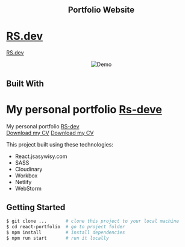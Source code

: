 <h2 align="center">
  Portfolio Website<br/>

  <a href="https://easywisy.com/" target="_blank">RS.dev</a>
=======
  <a href="easywisy.com" target="_blank">RS.dev</a>
</h2>

<div align="center">
<!--   <a href="https://app.fossa.com/projects/git%2Bgithub.com%2FVolodumurSN%2FReact-Portfolio?ref=badge_shield" target="\_parent">
    <img src="https://app.fossa.com/api/projects/git%2Bgithub.com%2FVolodumurSN%2FReact-Portfolio.svg?type=shield" />
  </a>  -->
  
  <img alt="Demo" src="https://res.cloudinary.com/dkmyhde0k/image/upload/v1717586308/kyrdbybfs8gli8gcs179.png" />
</div>

## Built With


My personal portfolio <a href="https://easysisy.com/" target="_blank">Rs-deve</a> <br/>
=======
My personal portfolio <a href="#" target="_blank">RS-dev</a> <br/>
[Download my CV](https://github.com/rohitppn/rohit-sharma-portfolio/blob/c54ee48a0932fd2ede8feb12b54fbf9aca673a9f/public/rohitCv.pdf)
[Download my CV](https://github.com/rohitppn/rohit-sharma-portfolio/blob/c54ee48a0932fd2ede8feb12b54fbf9aca673a9f/public/RidhiCV.pdf)



This project built using these technologies:
- React.jsasywisy.com
- SASS
- Cloudinary
- Workbox
- Netlify
- WebStorm

## Getting Started

```bash
$ git clone ...       # clone this project to your local machine
$ cd react-portfolio  # go to project folder
$ npm install         # install dependencies
$ npm run start       # run it locally
```
